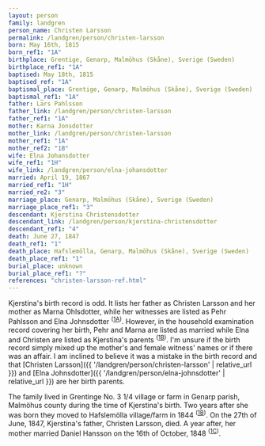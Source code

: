 ```yaml
---
layout: person
family: landgren
person_name: Christen Larsson
permalink: /landgren/person/christen-larsson
born: May 16th, 1815
born_ref1: "1A"
birthplace: Grentige, Genarp, Malmöhus (Skåne), Sverige (Sweden)
birthplace_ref1: "1A"
baptised: May 18th, 1815
baptised_ref: "1A"
baptismal_place: Grentige, Genarp, Malmöhus (Skåne), Sverige (Sweden)
baptismal_ref1: "1A"
father: Lars Pahlsson
father_link: /landgren/person/christen-larsson
father_ref1: "1A"
mother: Karna Jonsdotter
mother_link: /landgren/person/christen-larsson
mother_ref1: "1A"
mother_ref2: "1B"
wife: Elna Johansdotter
wife_ref1: "1H"
wife_link: /landgren/person/elna-johansdotter
married: April 19, 1867
married_ref1: "1H"
married_re2: "3"
marriage_place: Genarp, Malmöhus (Skåne), Sverige (Sweden)
marriage_place_ref1: "3"
descendant: Kjerstina Christensdotter
descendant_link: /landgren/person/kjerstina-christensdotter
descendant_ref1: "4"
death: June 27, 1847
death_ref1: "1"
death_place: Hafslemölla, Genarp, Malmöhus (Skåne), Sverige (Sweden)
death_place_ref1: "1"
burial_place: unknown
burial_place_ref1: "?"
references: "christen-larsson-ref.html"
---
```

Kjerstina's birth record is odd. It lists her father as Christen Larsson and her mother as Marna Ohlsdotter, while her witnesses are listed as Pehr Pahlsson and Elna Johnsdotter <sup>([1A](#1A))</sup>. However, in the household examination record covering her birth, Pehr and Marna are listed as married while Elna and Christen are listed as Kjerstina's parents <sup>([1B](#1B))</sup>. I'm unsure if the birth record simply mixed up the mother's and female witness' names or if there was an affair. I am inclined to believe it was a mistake in the birth record and that [Christen Larsson]({{ '/landgren/person/christen-larsson' | relative_url }}) and [Elna Johnsdotter]({{ '/landgren/person/elna-johnsdotter' | relative_url }}) are her birth parents.

The family lived in Grentinge No. 3 1/4 village or farm in Genarp parish, Malmöhus county during the time of Kjerstina's birth. Two years after she was born they moved to Hafslemölla village/farm in 1844 <sup>([1B](#1B))</sup>. On the 27th of June, 1847, Kjerstina's father, Christen Larsson, died. A year after, her mother married Daniel Hansson on the 16th of October, 1848 <sup>([1C](#1C))</sup>.
